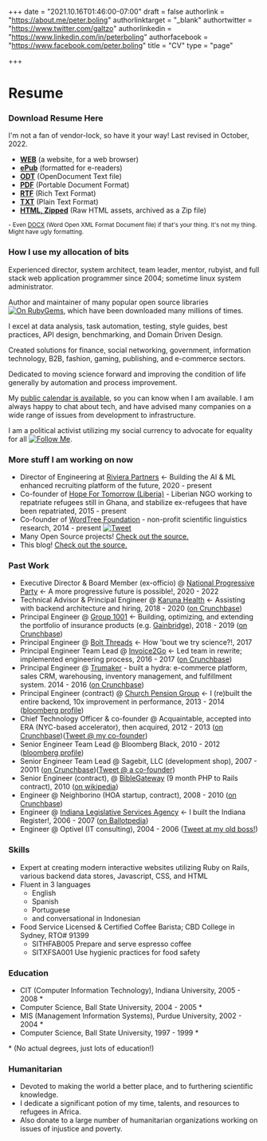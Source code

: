 +++
date = "2021.10.16T01:46:00-07:00"
draft = false
authorlink = "https://about.me/peter.boling"
authorlinktarget = "_blank"
authortwitter = "https://www.twitter.com/galtzo"
authorlinkedin = "https://www.linkedin.com/in/peterboling"
authorfacebook = "https://www.facebook.com/peter.boling"
title = "CV"
type = "page"

+++

# Resume

### Download Resume Here <i class="fas fa-level-down"></i>

I'm not a fan of vendor-lock, so have it your way!  Last revised in October, 2022.

- **[WEB](http://resume.peterboling.com)** (a website, for a web browser)
- **[ePub](/cv/Peter_Boling_Resume_2022.10.20.epub)** (formatted for e-readers)
- **[ODT](/cv/Peter_Boling_Resume_2022.10.20.odt)** (OpenDocument Text file)
- **[PDF](/cv/Peter_Boling_Resume_2022.10.20.pdf)** (Portable Document Format)
- **[RTF](/cv/Peter_Boling_Resume_2022.10.20.rtf)** (Rich Text Format)
- **[TXT](/cv/Peter_Boling_Resume_2022.10.20.txt)** (Plain Text Format)
- **[HTML, Zipped](/cv/Peter_Boling_Resume_2022.10.20.zip)** (Raw HTML assets, archived as a Zip file)

<small>- Even [DOCX](/cv/Peter_Boling_Resume_2022.10.20.docx) (Word Open XML Format Document file) if that's your thing.  It's not my thing.  Might have ugly formatting.</small>

### How I use my allocation of bits

Experienced director, system architect, team leader, mentor, rubyist, and full stack web application programmer since 2004; sometime linux system administrator.

Author and maintainer of many popular open source libraries [![On RubyGems](https://img.shields.io/gem/u/pboling.svg)](https://rubygems.org/profiles/pboling), which have been downloaded many millions of times.

I excel at data analysis, task automation, testing, style guides, best practices, API design, benchmarking, and Domain Driven Design.

Created solutions for finance, social networking, government, information technology, B2B, fashion, gaming, publishing, and e-commerce sectors.

Dedicated to moving science forward and improving the condition of life generally by automation and process improvement.

My [public calendar is available](https://calendar.google.com/calendar/embed?src=peter.boling%40gmail.com&ctz=America/Los_Angeles), so you can know when I am available.  I am always happy to chat about tech, and have advised many companies on a wide range of issues from development to infrastructure.

I am a political activist utilizing my social currency to advocate for equality for all [![Follow Me](https://img.shields.io/twitter/follow/galtzo.svg?style=social&label=Follow)](http://twitter.com/intent/user?screen_name=galtzo).

### More stuff I am working on now

* Director of Engineering at [Riviera Partners](https://rivierapartners.com) &larr; Building the AI & ML enhanced recruiting platform of the future, 2020 - present
* Co-founder of [Hope For Tomorrow (Liberia)](https://www.facebook.com/hope.for.tomorrow.liberia/) - Liberian NGO working to repatriate refugees still in Ghana, and stabilize ex-refugees that have been repatriated, 2015 - present
* Co-founder of [WordTree Foundation](http://wordtree.org) - non-profit scientific linguistics research, 2014 - present
[![Tweet](https://img.shields.io/twitter/url/http/wordtree.org.svg?style=social)](https://twitter.com/intent/tweet?text=Interesting:&amp;url=http%3A%2F%2Fwordtree.org)
* Many Open Source projects! [Check out the source.](https://github.com/pboling/)
* This blog! [Check out the source.](https://github.com/pboling/railsbling.com)

### Past Work

* Executive Director & Board Member (ex-officio) @ [National Progressive Party](https://discord.gg/3V6j6Vy) &larr; A more progressive future is possible!, 2020 - 2022
* Technical Advisor & Principal Engineer @ [Karuna Health](https://meetkaruna.com/) &larr; Assisting with backend architecture and hiring, 2018 - 2020 ([on Crunchbase](https://www.crunchbase.com/organization/karuna))
* Principal Engineer @ [Group 1001](https://www.group1001.com) &larr; Building, optimizing, and extending the portfolio of insurance products (e.g. [Gainbridge](https://gainbridge.io)), 2018 - 2019 ([on Crunchbase](https://www.crunchbase.com/organization/group1001))
* Principal Engineer @ [Bolt Threads](https://boltthreads.com/) &larr; How 'bout we try science?!, 2017
* Principal Engineer Team Lead @ [Invoice2Go](https://invoice.2go.com/) &larr; Led team in rewrite; implemented engineering process, 2016 - 2017 ([on Crunchbase](https://www.crunchbase.com/organization/invoice2go))
* Principal Engineer @ [Trumaker](http://www.trumaker.com) - built a hydra: e-commerce platform, sales CRM, warehousing, inventory management, and fulfillment system. 2014 - 2016 ([on Crunchbase](https://www.crunchbase.com/organization/trumaker))
* Principal Engineer (contract) @ [Church Pension Group](https://www.cpg.org/) &larr; I (re)built the entire backend, 10x improvement in performance, 2013 - 2014 ([bloomberg profile](http://www.bloomberg.com/research/stocks/private/snapshot.asp?privcapId=3648509))
* Chief Technology Officer & co-founder @ Acquaintable, accepted into ERA (NYC-based accelerator), then acquired, 2012 - 2013 ([on Crunchbase](https://www.crunchbase.com/organization/acquaintable))([Tweet @ my co-founder](https://twitter.com/joeljrod))
* Senior Engineer Team Lead @ Bloomberg Black, 2010 - 2012 ([bloomberg profile](http://www.bloomberg.com/research/stocks/private/snapshot.asp?privcapId=160210))
* Senior Engineer Team Lead @ Sagebit, LLC (development shop), 2007 - 20011 ([on Crunchbase](https://www.crunchbase.com/organization/sagebit))([Tweet @ a co-founder](https://twitter.com/ben_mishkin))
* Senior Engineer (contract), @ [BibleGateway](https://www.biblegateway.com/) (9 month PHP to Rails contract), 2010 ([on wikipedia](https://en.wikipedia.org/wiki/BibleGateway.com))
* Engineer @ Neighborino (HOA startup, contract), 2008 - 2010 ([on Crunchbase](https://www.crunchbase.com/organization/neighborino))
* Engineer @ [Indiana Legislative Services Agency](http://www.in.gov/legislative/register/irtoc.htm) &larr; I built the Indiana Register!, 2006 - 2007 ([on Ballotpedia](http://ballotpedia.org/Indiana_Legislative_Services_Agency))
* Engineer @ Optivel (IT consulting), 2004 - 2006 ([Tweet at my old boss!](https://twitter.com/macksmind))

### Skills

* Expert at creating modern interactive websites utilizing Ruby on Rails, various backend data stores, Javascript, CSS, and HTML
* Fluent in 3 languages
  * English
  * Spanish
  * Portuguese
  * and conversational in Indonesian
* Food Service Licensed & Certified Coffee Barista; CBD College in Sydney, RTO# 91399
  * SITHFAB005 Prepare and serve espresso coffee
  * SITXFSA001 Use hygienic practices for food safety

### Education

* CIT (Computer Information Technology), Indiana University, 2005 - 2008 \*
* Computer Science, Ball State University, 2004 - 2005 \*
* MIS (Management Information Systems), Purdue University, 2002 - 2004 \*
* Computer Science, Ball State University, 1997 - 1999 \*

\* (No actual degrees, just lots of education!)

### Humanitarian

* Devoted to making the world a better place, and to furthering scientific knowledge.
* I dedicate a significant potion of my time, talents, and resources to refugees in Africa.
* Also donate to a large number of humanitarian organizations working on issues of injustice and poverty.
